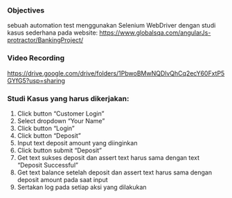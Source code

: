  ### **Objectives**
sebuah automation test menggunakan Selenium WebDriver dengan studi kasus sederhana pada website:
https://www.globalsqa.com/angularJs-protractor/BankingProject/ 

 ### **Video Recording**
https://drive.google.com/drive/folders/1PbwoBMwNQDlvQhCq2ecY60FxtP5GYfG5?usp=sharing 

 ### **Studi Kasus yang harus dikerjakan:**
1. Click button “Customer Login”
2. Select dropdown “Your Name”
3. Click button “Login”
4. Click button “Deposit”
5. Input text deposit amount yang diinginkan
6. Click button submit “Deposit”
7. Get text sukses deposit dan assert text harus sama dengan text “Deposit Successful”
8. Get text balance setelah deposit dan assert text harus sama dengan deposit amount pada saat input
9. Sertakan log pada setiap aksi yang dilakukan

